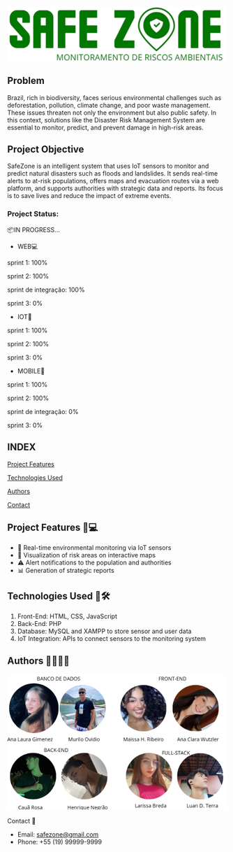 ![Safezone](titulo.png)

## Problem
Brazil, rich in biodiversity, faces serious environmental challenges such as deforestation, pollution, climate change, and poor waste management. These issues threaten not only the environment but also public safety. In this context, solutions like the Disaster Risk Management System are essential to monitor, predict, and prevent damage in high-risk areas.

## Project Objective
SafeZone is an intelligent system that uses IoT sensors to monitor and predict natural disasters such as floods and landslides. It sends real-time alerts to at-risk populations, offers maps and evacuation routes via a web platform, and supports authorities with strategic data and reports. Its focus is to save lives and reduce the impact of extreme events.

### Project Status:
📦IN PROGRESS...
- WEB💻

 sprint 1: 100%

 sprint 2: 100%

 sprint de integração: 100%

 sprint 3: 0%

 - IOT🤖

 sprint 1: 100%

 sprint 2: 100%

 sprint 3: 0%

 - MOBILE🤳

  sprint 1: 100%

 sprint 2: 100%

 sprint de integração: 0%

 sprint 3: 0%

## INDEX
<a href="#funcionalidadeprojeto">Project Features</a>

<a href="#tecnologia">Technologies Used</a>

<a href="#autores">Authors</a>

<a href="#contato">Contact</a>

## Project Features 📲💻
- 📡 Real-time environmental monitoring via IoT sensors
- 📍 Visualization of risk areas on interactive maps
- ⚠️ Alert notifications to the population and authorities
- 📊 Generation of strategic reports

## Technologies Used 🧩🛠️
1. Front-End: HTML, CSS, JavaScript
2. Back-End: PHP
3. Database: MySQL and XAMPP to store sensor and user data
4. IoT Integration: APIs to connect sensors to the monitoring system

## Authors 🧑‍🦰👩‍🦰
![Ana](integrantes.png)

Contact 📲
- Email: safezone@gmail.com
- Phone: +55 (19) 99999-9999
